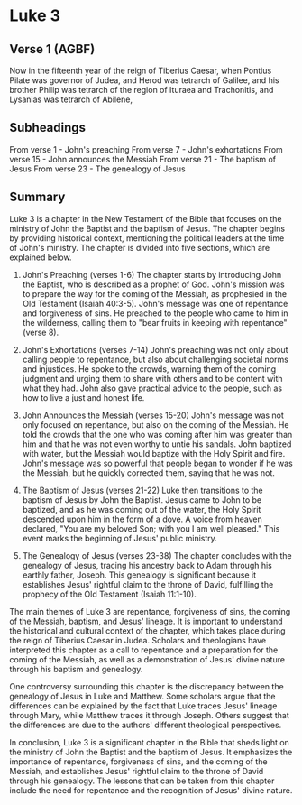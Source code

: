 # Luke 3

## Verse 1 (AGBF)

Now in the fifteenth year of the reign of Tiberius Caesar, when Pontius Pilate was governor of Judea, and Herod was tetrarch of Galilee, and his brother Philip was tetrarch of the region of Ituraea and Trachonitis, and Lysanias was tetrarch of Abilene,

## Subheadings

From verse 1 - John's preaching
From verse 7 - John's exhortations
From verse 15 - John announces the Messiah
From verse 21 - The baptism of Jesus
From verse 23 - The genealogy of Jesus

## Summary

Luke 3 is a chapter in the New Testament of the Bible that focuses on the ministry of John the Baptist and the baptism of Jesus. The chapter begins by providing historical context, mentioning the political leaders at the time of John's ministry. The chapter is divided into five sections, which are explained below.

1. John's Preaching (verses 1-6)
The chapter starts by introducing John the Baptist, who is described as a prophet of God. John's mission was to prepare the way for the coming of the Messiah, as prophesied in the Old Testament (Isaiah 40:3-5). John's message was one of repentance and forgiveness of sins. He preached to the people who came to him in the wilderness, calling them to "bear fruits in keeping with repentance" (verse 8).

2. John's Exhortations (verses 7-14)
John's preaching was not only about calling people to repentance, but also about challenging societal norms and injustices. He spoke to the crowds, warning them of the coming judgment and urging them to share with others and to be content with what they had. John also gave practical advice to the people, such as how to live a just and honest life.

3. John Announces the Messiah (verses 15-20)
John's message was not only focused on repentance, but also on the coming of the Messiah. He told the crowds that the one who was coming after him was greater than him and that he was not even worthy to untie his sandals. John baptized with water, but the Messiah would baptize with the Holy Spirit and fire. John's message was so powerful that people began to wonder if he was the Messiah, but he quickly corrected them, saying that he was not.

4. The Baptism of Jesus (verses 21-22)
Luke then transitions to the baptism of Jesus by John the Baptist. Jesus came to John to be baptized, and as he was coming out of the water, the Holy Spirit descended upon him in the form of a dove. A voice from heaven declared, "You are my beloved Son; with you I am well pleased." This event marks the beginning of Jesus' public ministry.

5. The Genealogy of Jesus (verses 23-38)
The chapter concludes with the genealogy of Jesus, tracing his ancestry back to Adam through his earthly father, Joseph. This genealogy is significant because it establishes Jesus' rightful claim to the throne of David, fulfilling the prophecy of the Old Testament (Isaiah 11:1-10).

The main themes of Luke 3 are repentance, forgiveness of sins, the coming of the Messiah, baptism, and Jesus' lineage. It is important to understand the historical and cultural context of the chapter, which takes place during the reign of Tiberius Caesar in Judea. Scholars and theologians have interpreted this chapter as a call to repentance and a preparation for the coming of the Messiah, as well as a demonstration of Jesus' divine nature through his baptism and genealogy.

One controversy surrounding this chapter is the discrepancy between the genealogy of Jesus in Luke and Matthew. Some scholars argue that the differences can be explained by the fact that Luke traces Jesus' lineage through Mary, while Matthew traces it through Joseph. Others suggest that the differences are due to the authors' different theological perspectives.

In conclusion, Luke 3 is a significant chapter in the Bible that sheds light on the ministry of John the Baptist and the baptism of Jesus. It emphasizes the importance of repentance, forgiveness of sins, and the coming of the Messiah, and establishes Jesus' rightful claim to the throne of David through his genealogy. The lessons that can be taken from this chapter include the need for repentance and the recognition of Jesus' divine nature.